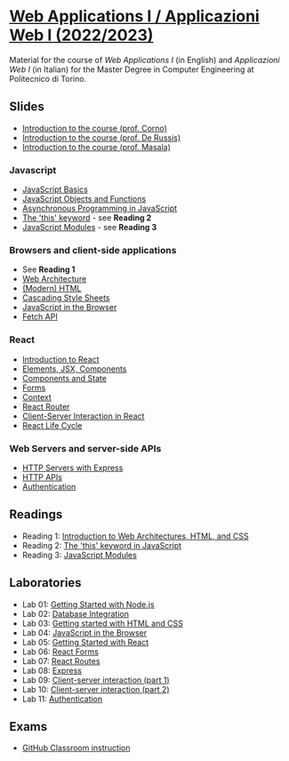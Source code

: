 # [Web Applications I / Applicazioni Web I (2022/2023)](https://github.com/polito-WA1-AW1-2023)

Material for the course of _Web Applications I_ (in English) and _Applicazioni Web I_ (in Italian) for the Master Degree in Computer Engineering at Politecnico di Torino.

## Slides

- [Introduction to the course (prof. Corno)](slide/00-intro-2023-WA1-AH.pdf)
- [Introduction to the course (prof. De Russis)](slide/00-intro-2023-WA1-iz.pdf)
- [Introduction to the course (prof. Masala)](slide/00-intro-2023-AW1.pdf)


### Javascript

- [JavaScript Basics](slide/1-01-javascript-basics.pdf)
- [JavaScript Objects and Functions](slide/1-02-javascript-objects-functions.pdf)
- [Asynchronous Programming in JavaScript](slide/1-03-javascript-async-programming.pdf)
- [The 'this' keyword](slide/1-04-javascript-this.pdf) - see **Reading 2**
- [JavaScript Modules](slide/1-05-javascript-modules.pdf) - see **Reading 3**


### Browsers and client-side applications

- See **Reading 1**
- [Web Architecture](slide/2-01-web-architecture.pdf)
- [(Modern) HTML](slide/2-02-html.pdf)
- [Cascading Style Sheets](slide/2-03-css.pdf)
- [JavaScript in the Browser](slide/2-04-JS-browser.pdf)
- [Fetch API](slide/2-05-fetch.pdf)


### React

- [Introduction to React](slide/3-01-React-intro.pdf)
- [Elements, JSX, Components](slide/3-02-Elements-and-JSX.pdf)
- [Components and State](slide/3-03-Components-and-state.pdf)
- [Forms](slide/3-04-Forms.pdf)
- [Context](slide/3-05-Context.pdf)
- [React Router](slide/3-06-React-Router.pdf)
- [Client-Server Interaction in React](slide/3-07-Client-Server-React.pdf)
- [React Life Cycle](slide/3-08-LifeCycle.pdf)


### Web Servers and server-side APIs
 - [HTTP Servers with Express](slide/4-01-Express.pdf)
 - [HTTP APIs](slide/4-02-API.pdf)
 - [Authentication](slide/4-03-Authentication.pdf)


## Readings

- Reading 1: [Introduction to Web Architectures, HTML, and CSS](readings/2-0-reading-web-architecture-html-css.pdf)
- Reading 2: [The 'this' keyword in JavaScript](readings/1-4-reading-this.pdf)
- Reading 3: [JavaScript Modules](readings/1-5-reading-modules.pdf)


## Laboratories

- Lab 01: [Getting Started with Node.js](./labs/lab01-getting-started-node.pdf)
- Lab 02: [Database Integration](./labs/lab02-node-database.pdf)
- Lab 03: [Getting started with HTML and CSS](./labs/lab03-html-css.pdf)
- Lab 04: [JavaScript in the Browser](./labs/lab04-js-browser.pdf)
- Lab 05: [Getting Started with React](./labs/lab05-getting-started-react.pdf)
- Lab 06: [React Forms](./labs/lab06-forms.pdf)
- Lab 07: [React Routes](./labs/lab07-routes.pdf)
- Lab 08: [Express](./labs/lab08-express.pdf)
- Lab 09: [Client-server interaction (part 1)](./labs/lab09-API-1.pdf)
- Lab 10: [Client-server interaction (part 2)](./labs/lab10-API-2.pdf)
- Lab 11: [Authentication](./labs/lab11-authentication.pdf)


## Exams

- [GitHub Classroom instruction](./GH-Classroom-Instructions.pdf)
